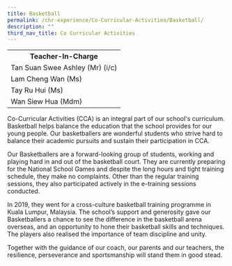 ```yaml
---
title: Basketball
permalink: /chr-experience/Co-Curricular-Activities/Basketball/
description: ""
third_nav_title: Co Curricular Activities
---
```

<table>
  <tr>
    <th>Teacher-In-Charge</th>
  </tr>
  <tr>
    <td>Tan Suan Swee Ashley (Mr) (i/c)</td>
  </tr>
  <tr>
    <td>Lam Cheng Wan (Ms)</td>
  </tr>
  <tr>
    <td>Tay Ru Hui (Ms)</td>
  </tr>
  <tr>
    <td>Wan Siew Hua (Mdm)</td>
  </tr>
	<tr>
</table>

Co-Curricular Activities (CCA) is an integral part of our school's curriculum. Basketball helps balance the education that the school provides for our young people. Our basketballers are wonderful students who strive hard to balance their academic pursuits and sustain their participation in CCA.

Our Basketballers are a forward-looking group of students, working and playing hard in and out of the basketball court. They are currently preparing for the National School Games and despite the long hours and tight training schedule, they make no complaints. Other than the regular training sessions, they also participated actively in the e-training sessions conducted.

In 2019, they went for a cross-culture basketball training programme in Kuala Lumpur, Malaysia. The school’s support and generosity gave our Basketballers a chance to see the difference in the basketball arena overseas, and an opportunity to hone their basketball skills and techniques. The players also realised the importance of team discipline and unity.

Together with the guidance of our coach, our parents and our teachers, the resilience, perseverance and sportsmanship will stand them in good stead.